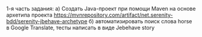 1-я часть задания: а) Создать Java-проект при помощи Maven на основе архетипа проекта https://mvnrepository.com/artifact/net.serenity-bdd/serenity-jbehave-archetype 
б) автоматизировать поиск слова horse в Google Translate, тесты написать в виде Jebehave story
